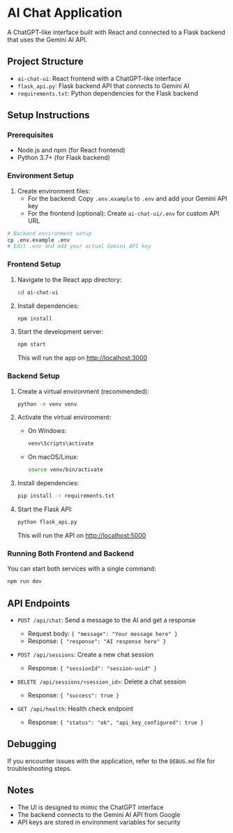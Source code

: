 # AI Chat Application

A ChatGPT-like interface built with React and connected to a Flask backend that uses the Gemini AI API.

## Project Structure

- `ai-chat-ui`: React frontend with a ChatGPT-like interface
- `flask_api.py`: Flask backend API that connects to Gemini AI
- `requirements.txt`: Python dependencies for the Flask backend

## Setup Instructions

### Prerequisites

- Node.js and npm (for React frontend)
- Python 3.7+ (for Flask backend)

### Environment Setup

1. Create environment files:
   - For the backend: Copy `.env.example` to `.env` and add your Gemini API key
   - For the frontend (optional): Create `ai-chat-ui/.env` for custom API URL

```bash
# Backend environment setup
cp .env.example .env
# Edit .env and add your actual Gemini API key
```

### Frontend Setup

1. Navigate to the React app directory:
   ```bash
   cd ai-chat-ui
   ```

2. Install dependencies:
   ```bash
   npm install
   ```

3. Start the development server:
   ```bash
   npm start
   ```
   This will run the app on [http://localhost:3000](http://localhost:3000)

### Backend Setup

1. Create a virtual environment (recommended):
   ```bash
   python -m venv venv
   ```

2. Activate the virtual environment:
   - On Windows:
     ```bash
     venv\Scripts\activate
     ```
   - On macOS/Linux:
     ```bash
     source venv/bin/activate
     ```

3. Install dependencies:
   ```bash
   pip install -r requirements.txt
   ```

4. Start the Flask API:
   ```bash
   python flask_api.py
   ```
   This will run the API on [http://localhost:5000](http://localhost:5000)

### Running Both Frontend and Backend

You can start both services with a single command:
```bash
npm run dev
```

## API Endpoints

- `POST /api/chat`: Send a message to the AI and get a response
  - Request body: `{ "message": "Your message here" }`
  - Response: `{ "response": "AI response here" }`

- `POST /api/sessions`: Create a new chat session
  - Response: `{ "sessionId": "session-uuid" }`

- `DELETE /api/sessions/<session_id>`: Delete a chat session
  - Response: `{ "success": true }`

- `GET /api/health`: Health check endpoint
  - Response: `{ "status": "ok", "api_key_configured": true }`

## Debugging

If you encounter issues with the application, refer to the `DEBUG.md` file for troubleshooting steps.

## Notes

- The UI is designed to mimic the ChatGPT interface
- The backend connects to the Gemini AI API from Google
- API keys are stored in environment variables for security 
